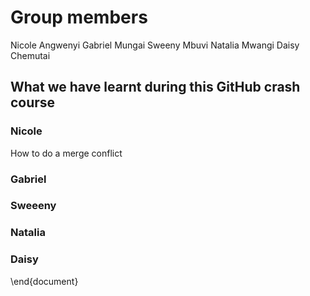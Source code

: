 # Group members
Nicole Angwenyi
Gabriel Mungai
Sweeny Mbuvi
Natalia Mwangi
Daisy Chemutai


## What we have learnt during this GitHub crash course

### Nicole
How to do a merge conflict

### Gabriel

### Sweeeny

### Natalia

### Daisy
\end{document}